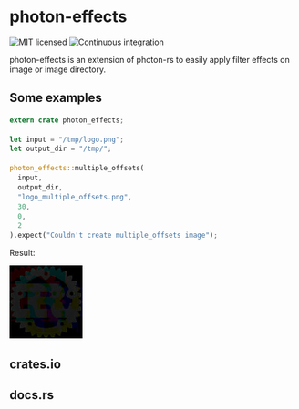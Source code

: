 # photon-effects

![MIT licensed](https://img.shields.io/badge/license-MIT-blue.svg)
![Continuous integration](https://github.com/actions-rs/cargo/workflows/Continuous%20integration/badge.svg)

photon-effects is an extension of photon-rs to easily apply filter effects on image or image directory.

## Some examples 

```rs
extern crate photon_effects;
 
let input = "/tmp/logo.png";
let output_dir = "/tmp/";

photon_effects::multiple_offsets(
  input, 
  output_dir, 
  "logo_multiple_offsets.png",
  30,
  0,
  2
).expect("Couldn't create multiple_offsets image");
```

Result:

![Logo Output Multiple Offsets](src/assets/out/logo_halftone.png_multiple_offsets.jpg)

## crates.io

## docs.rs